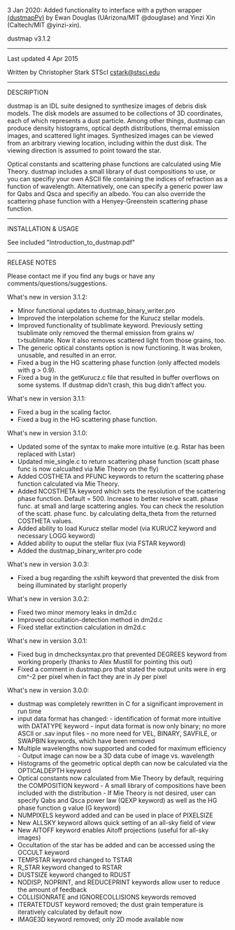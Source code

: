 3 Jan 2020:
Added functionality to interface with a python wrapper [(dustmapPy)](https://github.com/douglase/dustmapPy) by Ewan Douglas (UArizona/MIT @douglase) and Yinzi Xin (Caltech/MIT @yinzi-xin).


dustmap v3.1.2

---

Last updated 4 Apr 2015

Written by Christopher Stark
STScI
cstark@stsci.edu

-------------------------

DESCRIPTION

dustmap is an IDL suite designed to synthesize images of debris disk models.  The disk models are assumed to be collections of 3D coordinates, each of which represents a dust particle.  Among other things, dustmap can produce density histograms, optical depth distributions, thermal emission images, and scattered light images.  Synthesized images can be viewed from an arbitrary viewing location, including within the dust disk.  The viewing direction is assumed to point toward the star.

Optical constants and scattering phase functions are calculated using Mie Theory.  dustmap includes a small library of dust compositions to use, or you can specifiy your own ASCII file containing the indices of refraction as a function of wavelength.  Alternatively, one can specify a generic power law for Qabs and Qsca and specifiy an albedo.  You can also override the scattering phase function with a Henyey-Greenstein scattering phase function.

-------------------------

INSTALLATION & USAGE

See included "Introduction_to_dustmap.pdf"

-------------------------

RELEASE NOTES

Please contact me if you find any bugs or have any comments/questions/suggestions.

What's new in version 3.1.2:

- Minor functional updates to dustmap_binary_writer.pro
- Improved the interpolation scheme for the Kurucz stellar models.
- Improved functionality of tsublimate keyword.  Previously setting tsublimate only removed the thermal emission from grains w/ t>tsublimate.  Now it also removes scattered light from those grains, too.
- The generic optical constants option is now functioning.  It was broken, unusable, and resulted in an error.
- Fixed a bug in the HG scattering phase function (only affected models with g > 0.9).
- Fixed a bug in the getKurucz.c file that resulted in buffer overflows on some systems.  If dustmap didn’t crash, this bug didn’t affect you.

What's new in version 3.1.1:

- Fixed a bug in the scaling factor.
- Fixed a bug in the HG scattering phase function.

What's new in version 3.1.0:

- Updated some of the syntax to make more intuitive (e.g. Rstar has been replaced with Lstar)
- Updated mie_single.c to return scattering phase function (scatt phase func is now calcualted via Mie Theory on the fly)
- Added COSTHETA and PFUNC keywords to return the scattering phase function calculated via Mie Theory.
- Added NCOSTHETA keyword which sets the resolution of the scattering phase function.  Default = 500.  Increase to better resolve scatt. phase func. at small and large scattering angles.  You can check the resolution of the scatt. phase func. by calculating delta_theta from the returned COSTHETA values.
- Added ability to load Kurucz stellar model (via KURUCZ keyword and necessary LOGG keyword)
- Added ability to ouput the stellar flux (via FSTAR keyword)
- Added the dustmap_binary_writer.pro code

What's new in version 3.0.3:

- Fixed a bug regarding the xshift keyword that prevented the disk from being illuminated by starlight properly

What's new in version 3.0.2:

- Fixed two minor memory leaks in dm2d.c
- Improved occultation-detection method in dm2d.c
- Fixed stellar extinction calculation in dm2d.c

What's new in version 3.0.1:

- Fixed bug in dmchecksyntax.pro that prevented DEGREES keyword from working properly (thanks to Alex Mustill for pointing this out)
- Fixed a comment in dustmap.pro that stated the output units were in erg cm^-2 per pixel when in fact they are in Jy per pixel

What's new in version 3.0.0:

- dustmap was completely rewritten in C for a significant improvement in run time
- input data format has changed:
      - identification of format more intuitive with DATATYPE keyword
      - input data format is now only binary; no more ASCII or .sav input files
      - no more need for VEL, BINARY, SAVFILE, or SWAPBIN keywords, which have been removed
- Multiple wavelengths now supported and coded for maximum efficiency
      - Output image can now be a 3D data cube of image vs. wavelength
- Histograms of the geometric optical depth can now be calculated via the OPTICALDEPTH keyword
- Optical constants now calculated from Mie Theory by default, requiring the COMPOSITION keyword
      - A small library of compositions have been included with the distribution
      - If Mie Theory is not desired, user can specify Qabs and Qsca power law (QEXP keyword) as well
         as the HG phase function g value (G keyword)
- NUMPIXELS keyword added and can be used in place of PIXELSIZE
- New ALLSKY keyword allows quick setting of an all-sky field of view
- New AITOFF keyword enables Aitoff projections (useful for all-sky images)
- Occultation of the star has be added and can be accessed using the OCCULT keyword
- TEMPSTAR keyword changed to TSTAR
- R_STAR keyword changed to RSTAR
- DUSTSIZE keyword changed to RDUST
- NODISP, NOPRINT, and REDUCEPRINT keywords allow user to reduce the amount of feedback
- COLLISIONRATE and IGNORECOLLISIONS keywords removed
- ITERATETDUST keyword removed; the dust grain temperature is iteratively calculated by default now
- IMAGE3D keyword removed; only 2D mode available now
